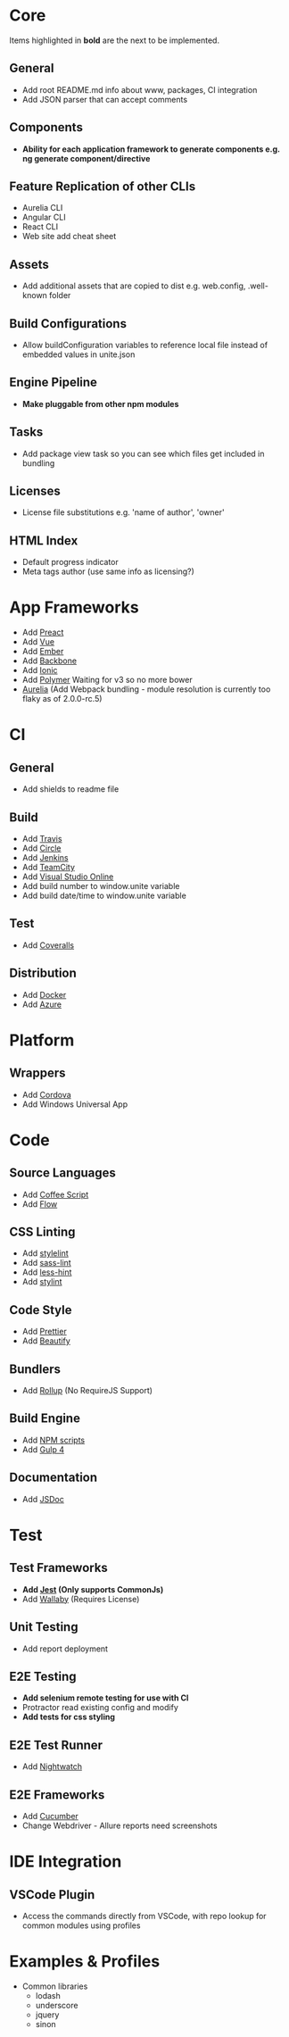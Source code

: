 # Core

Items highlighted in **bold** are the next to be implemented.

## General

* Add root README.md info about www, packages, CI integration
* Add JSON parser that can accept comments

## Components

* **Ability for each application framework to generate components e.g. ng generate component/directive**

## Feature Replication of other CLIs

* Aurelia CLI
* Angular CLI
* React CLI
* Web site add cheat sheet

## Assets

* Add additional assets that are copied to dist e.g. web.config, .well-known folder

## Build Configurations

* Allow buildConfiguration variables to reference local file instead of embedded values in unite.json

## Engine Pipeline

* **Make pluggable from other npm modules**

## Tasks

* Add package view task so you can see which files get included in bundling

## Licenses

* License file substitutions e.g. 'name of author', 'owner'

## HTML Index

* Default progress indicator
* Meta tags author (use same info as licensing?)

# App Frameworks

* Add [Preact](https://vuejs.org/)
* Add [Vue](https://vuejs.org/)
* Add [Ember](https://www.emberjs.com/)
* Add [Backbone](http://backbonejs.org/)
* Add [Ionic](https://ionicframework.com/)
* Add [Polymer](https://www.polymer-project.org/) Waiting for v3 so no more bower
* [Aurelia](http://aurelia.io/) (Add Webpack bundling - module resolution is currently too flaky as of 2.0.0-rc.5)

# CI

## General

* Add shields to readme file

## Build

* Add [Travis](https://travis-ci.org/)
* Add [Circle](https://circleci.com/)
* Add [Jenkins](https://jenkins.io/)
* Add [TeamCity](https://www.jetbrains.com/teamcity/)
* Add [Visual Studio Online](https://www.visualstudio.com/vso/)
* Add build number to window.unite variable
* Add build date/time to window.unite variable

## Test

* Add [Coveralls](https://coveralls.io/)

## Distribution

* Add [Docker](https://www.docker.com/)
* Add [Azure](https://azure.microsoft.com/en-gb/)

# Platform

## Wrappers

* Add [Cordova](https://cordova.apache.org/)
* Add Windows Universal App

# Code

## Source Languages

* Add [Coffee Script](http://coffeescript.org/)
* Add [Flow](https://flow.org/)

## CSS Linting

* Add [stylelint](https://stylelint.io/)
* Add [sass-lint](https://github.com/sasstools/sass-lint)
* Add [less-hint](https://github.com/lesshint/lesshint)
* Add [stylint](https://github.com/SimenB/stylint)

## Code Style

* Add [Prettier](https://prettier.io/)
* Add [Beautify](https://github.com/beautify-web/js-beautify)

## Bundlers

* Add [Rollup](https://rollupjs.org/) (No RequireJS Support)

## Build Engine

* Add [NPM scripts](https://docs.npmjs.com/misc/scripts)
* Add [Gulp 4](https://github.com/gulpjs/gulp/tree/4.0)

## Documentation

* Add [JSDoc](http://usejsdoc.org/)

# Test

## Test Frameworks

* **Add [Jest](https://facebook.github.io/jest/) (Only supports CommonJs)**
* Add [Wallaby](https://wallabyjs.com/) (Requires License)

## Unit Testing

* Add report deployment

## E2E Testing

* **Add selenium remote testing for use with CI**
* Protractor read existing config and modify
* **Add tests for css styling**

## E2E Test Runner

* Add [Nightwatch](http://nightwatchjs.org/)

## E2E Frameworks

* Add [Cucumber](https://cucumber.io/)
* Change Webdriver - Allure reports need screenshots

# IDE Integration

## VSCode Plugin

* Access the commands directly from VSCode, with repo lookup for common modules using profiles

# Examples & Profiles

* Common libraries
  * lodash
  * underscore
  * jquery
  * sinon

